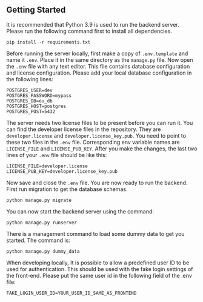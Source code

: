 ## Getting Started
It is recommended that Python 3.9 is used to run the backend server. Please run the following command first to install all dependencies.
```
pip install -r requirements.txt
```

Before running the server locally, first make a copy of `.env.template` and name it `.env`. Place it in the same directory as the `manage.py` file. Now open the `.env` file with any text editor. This file contains database configuration and license configuration. Please add your local database configuration in the following lines:
```
POSTGRES_USER=dev
POSTGRES_PASSWORD=mypass
POSTGRES_DB=ou_db
POSTGRES_HOST=postgres
POSTGRES_POST=5432
```

The server needs two license files to be present before you can run it. You can find the developer license files in the repository. They are `developer.license` and `developer.license_key.pub`. You need to point to these two files in the `.env` file. Corresponding env variable names are `LICENSE_FILE` and `LICENSE_PUB_KEY`. After you make the changes, the last two lines of your `.env` file should be like this:
```
LICENSE_FILE=developer.license
LICENSE_PUB_KEY=developer.license_key.pub
```

Now save and close the `.env` file. You are now ready to run the backend. First run migration to get the database schemas.
```
python manage.py migrate
```

You can now start the backend server using the command:
```
python manage.py runserver
```

There is a management command to load some dummy data to get you started. The command is:
```
python manage.py dummy_data
```

When developing locally, It is possible to allow a predefined user ID to be used for authentication. This should be used with the fake login settings of the front-end. Please put the same user id in the following field of the .env file:
```
FAKE_LOGIN_USER_ID=YOUR_USER_ID_SAME_AS_FRONTEND
```
